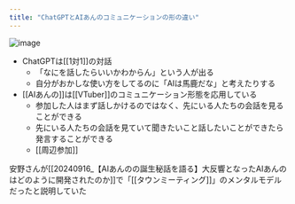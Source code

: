 ```yaml
---
title: "ChatGPTとAIあんのコミュニケーションの形の違い"
---
```


![image](https://gyazo.com/4e453420bbbc08b3a9671fa498ef022d/thumb/1000)
- ChatGPTは[[1対1]]の対話
    - 「なにを話したらいいかわからん」という人が出る
    - 自分がおかしな使い方をしてるのに「AIは馬鹿だな」と考えたりする
- [[AIあんの]]は[[VTuber]]のコミュニケーション形態を応用している
    - 参加した人はまず話しかけるのではなく、先にいる人たちの会話を見ることができる
    - 先にいる人たちの会話を見ていて聞きたいこと話したいことができたら発言することができる
    - [[周辺参加]]

安野さんが[[20240916_【AIあんのの誕生秘話を語る】大反響となったAIあんのはどのように開発されたのか]]で「[[タウンミーティング]]」のメンタルモデルだったと説明していた
